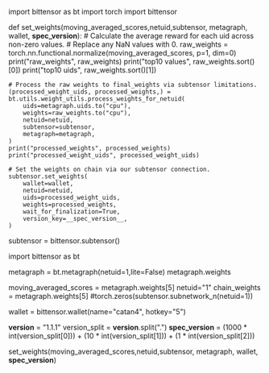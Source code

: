 

import bittensor as bt
import torch
import bittensor

def set_weights(moving_averaged_scores,netuid,subtensor, metagraph, wallet, __spec_version__):
    # Calculate the average reward for each uid across non-zero values.
    # Replace any NaN values with 0.
    raw_weights = torch.nn.functional.normalize(moving_averaged_scores, p=1, dim=0)
    print("raw_weights", raw_weights)
    print("top10 values", raw_weights.sort()[0])
    print("top10 uids", raw_weights.sort()[1])

    # Process the raw weights to final_weights via subtensor limitations.
    (processed_weight_uids, processed_weights,) = bt.utils.weight_utils.process_weights_for_netuid(
        uids=metagraph.uids.to("cpu"),
        weights=raw_weights.to("cpu"),
        netuid=netuid,
        subtensor=subtensor,
        metagraph=metagraph,
    )
    print("processed_weights", processed_weights)
    print("processed_weight_uids", processed_weight_uids)

    # Set the weights on chain via our subtensor connection.
    subtensor.set_weights(
        wallet=wallet,
        netuid=netuid,
        uids=processed_weight_uids,
        weights=processed_weights,
        wait_for_finalization=True,
        version_key=__spec_version__,
    )
subtensor = bittensor.subtensor()

import bittensor as bt

metagraph = bt.metagraph(netuid=1,lite=False)
metagraph.weights


moving_averaged_scores = metagraph.weights[5]
netuid="1"
chain_weights = metagraph.weights[5] #torch.zeros(subtensor.subnetwork_n(netuid=1))


wallet = bittensor.wallet(name="catan4", hotkey="5")

__version__ = "1.1.1"
version_split = __version__.split(".")
__spec_version__ = (1000 * int(version_split[0])) + (10 * int(version_split[1])) + (1 * int(version_split[2]))


set_weights(moving_averaged_scores,netuid,subtensor, metagraph, wallet, __spec_version__)
